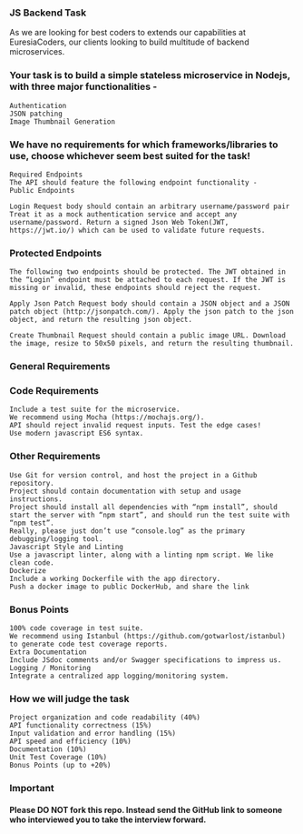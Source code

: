 ### JS Backend Task

As we are looking for best coders to extends our capabilities at EuresiaCoders, our clients looking to build multitude of backend microservices.

### Your task is to build a simple stateless microservice in Nodejs, with three major functionalities -

    Authentication
    JSON patching
    Image Thumbnail Generation

### We have no requirements for which frameworks/libraries to use, choose whichever seem best suited for the task!

    Required Endpoints
    The API should feature the following endpoint functionality -
    Public Endpoints

    Login Request body should contain an arbitrary username/password pair Treat it as a mock authentication service and accept any username/password. Return a signed Json Web Token(JWT, https://jwt.io/) which can be used to validate future requests.

### Protected Endpoints

    The following two endpoints should be protected. The JWT obtained in the “Login” endpoint must be attached to each request. If the JWT is missing or invalid, these endpoints should reject the request.

    Apply Json Patch Request body should contain a JSON object and a JSON patch object (http://jsonpatch.com/). Apply the json patch to the json object, and return the resulting json object.

    Create Thumbnail Request should contain a public image URL. Download the image, resize to 50x50 pixels, and return the resulting thumbnail.

### General Requirements

### Code Requirements

    Include a test suite for the microservice.
    We recommend using Mocha (https://mochajs.org/).
    API should reject invalid request inputs. Test the edge cases!
    Use modern javascript ES6 syntax.

### Other Requirements

    Use Git for version control, and host the project in a Github repository.
    Project should contain documentation with setup and usage instructions.
    Project should install all dependencies with “npm install”, should start the server with “npm start”, and should run the test suite with “npm test”.
    Really, please just don’t use “console.log” as the primary debugging/logging tool.
    Javascript Style and Linting
    Use a javascript linter, along with a linting npm script. We like clean code.
    Dockerize
    Include a working Dockerfile with the app directory.
    Push a docker image to public DockerHub, and share the link

### Bonus Points

    100% code coverage in test suite.
    We recommend using Istanbul (https://github.com/gotwarlost/istanbul) to generate code test coverage reports.
    Extra Documentation
    Include JSdoc comments and/or Swagger specifications to impress us.
    Logging / Monitoring
    Integrate a centralized app logging/monitoring system.

### How we will judge the task

    Project organization and code readability (40%)
    API functionality correctness (15%)
    Input validation and error handling (15%)
    API speed and efficiency (10%)
    Documentation (10%)
    Unit Test Coverage (10%)
    Bonus Points (up to +20%)

### Important

#### Please DO NOT fork this repo. Instead send the GitHub link to someone who interviewed you to take the interview forward.

